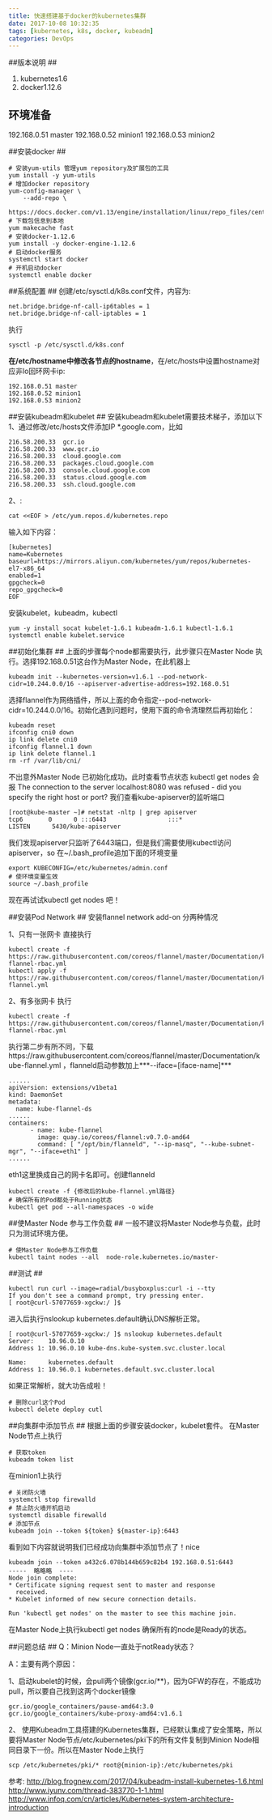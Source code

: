 ```yaml
---
title: 快速搭建基于docker的kubernetes集群
date: 2017-10-08 10:32:35
tags: [kubernetes, k8s, docker, kubeadm]
categories: DevOps
---
```

##版本说明 ##

 1. kubernetes1.6
 2. docker1.12.6

## 环境准备 ##

192.168.0.51 master
192.168.0.52 minion1
192.168.0.53 minion2

##安装docker  ##

```
# 安装yum-utils 管理yum repository及扩展包的工具
yum install -y yum-utils   
# 增加docker repository
yum-config-manager \
    --add-repo \
    https://docs.docker.com/v1.13/engine/installation/linux/repo_files/centos/docker.repo
# 下载包信息到本地
yum makecache fast
# 安装docker-1.12.6
yum install -y docker-engine-1.12.6
# 启动docker服务
systemctl start docker
# 开机启动docker
systemctl enable docker
```
##系统配置 ##
创建/etc/sysctl.d/k8s.conf文件，内容为:

```
net.bridge.bridge-nf-call-ip6tables = 1
net.bridge.bridge-nf-call-iptables = 1
```
执行

```
sysctl -p /etc/sysctl.d/k8s.conf
```
**在/etc/hostname中修改各节点的hostname**，在/etc/hosts中设置hostname对应非lo回环网卡ip:
```
192.168.0.51 master
192.168.0.52 minion1
192.168.0.53 minion2
```
##安装kubeadm和kubelet  ##
安装kubeadm和kubelet需要技术梯子，添加以下
1、通过修改/etc/hosts文件添加IP *.google.com，比如

```
216.58.200.33  gcr.io
216.58.200.33  www.gcr.io
216.58.200.33  cloud.google.com
216.58.200.33  packages.cloud.google.com
216.58.200.33  console.cloud.google.com
216.58.200.33  status.cloud.google.com
216.58.200.33  ssh.cloud.google.com
```
2、:
```
cat <<EOF > /etc/yum.repos.d/kubernetes.repo
```
输入如下内容：

```
[kubernetes]
name=Kubernetes
baseurl=https://mirrors.aliyun.com/kubernetes/yum/repos/kubernetes-el7-x86_64
enabled=1
gpgcheck=0
repo_gpgcheck=0
EOF
```

安装kubelet，kubeadm，kubectl

```
yum -y install socat kubelet-1.6.1 kubeadm-1.6.1 kubectl-1.6.1
systemctl enable kubelet.service
```
##初始化集群  ##
上面的步骤每个node都需要执行，此步骤只在Master Node 执行。选择192.168.0.51这台作为Master Node，在此机器上
```
kubeadm init --kubernetes-version=v1.6.1 --pod-network-cidr=10.244.0.0/16 --apiserver-advertise-address=192.168.0.51
```
选择flannel作为网络插件，所以上面的命令指定--pod-network-cidr=10.244.0.0/16。初始化遇到问题时，使用下面的命令清理然后再初始化：

```
kubeadm reset
ifconfig cni0 down
ip link delete cni0
ifconfig flannel.1 down
ip link delete flannel.1
rm -rf /var/lib/cni/
```
不出意外Master Node 已初始化成功。此时查看节点状态 kubectl get nodes 会报 The connection to the server localhost:8080 was refused - did you specify the right host or port? 我们查看kube-apiserver的监听端口

```
[root@kube-master ~]# netstat -nltp | grep apiserver
tcp6       0      0 :::6443                 :::*                    LISTEN      5430/kube-apiserver
```
我们发现apiserver只监听了6443端口，但是我们需要使用kubectl访问apiserver，so 在~/.bash_profile追加下面的环境变量

```
export KUBECONFIG=/etc/kubernetes/admin.conf
# 使环境变量生效
source ~/.bash_profile
```
现在再试试kubectl get nodes 吧！

##安装Pod Network  ##
安装flannel network add-on
分两种情况

1、只有一张网卡
直接执行

```
kubectl create -f https://raw.githubusercontent.com/coreos/flannel/master/Documentation/kube-flannel-rbac.yml
kubectl apply -f  https://raw.githubusercontent.com/coreos/flannel/master/Documentation/kube-flannel.yml
```
2、有多张网卡
执行

```
kubectl create -f https://raw.githubusercontent.com/coreos/flannel/master/Documentation/kube-flannel-rbac.yml
```
执行第二步有所不同，下载https://raw.githubusercontent.com/coreos/flannel/master/Documentation/kube-flannel.yml ，flanneld启动参数加上***--iface=[iface-name]***

```
......
apiVersion: extensions/v1beta1
kind: DaemonSet
metadata:
  name: kube-flannel-ds
......
containers:
      - name: kube-flannel
        image: quay.io/coreos/flannel:v0.7.0-amd64
        command: [ "/opt/bin/flanneld", "--ip-masq", "--kube-subnet-mgr", "--iface=eth1" ]
......
```
eth1这里换成自己的网卡名即可。创建flanneld

```
kubectl create -f {修改后的kube-flannel.yml路径}
# 确保所有的Pod都处于Running状态
kubectl get pod --all-namespaces -o wide
```
##使Master Node 参与工作负载  ##
一般不建议将Master Node参与负载，此时只为测试环境方便。

```
# 使Master Node参与工作负载
kubectl taint nodes --all  node-role.kubernetes.io/master-
```

##测试  ##

```
kubectl run curl --image=radial/busyboxplus:curl -i --tty
If you don't see a command prompt, try pressing enter.
[ root@curl-57077659-xgckw:/ ]$
```
进入后执行nslookup kubernetes.default确认DNS解析正常。

```
[ root@curl-57077659-xgckw:/ ]$ nslookup kubernetes.default
Server:    10.96.0.10
Address 1: 10.96.0.10 kube-dns.kube-system.svc.cluster.local

Name:      kubernetes.default
Address 1: 10.96.0.1 kubernetes.default.svc.cluster.local
```
如果正常解析，就大功告成啦！

```
# 删除curl这个Pod
kubectl delete deploy cutl
```
##向集群中添加节点  ##
根据上面的步骤安装docker，kubelet套件。
在Master Node节点上执行

```
# 获取token
kubeadm token list
```
在minion1上执行

```
# 关闭防火墙
systemctl stop firewalld
# 禁止防火墙开机启动
systemctl disable firewalld
# 添加节点
kubeadm join --token ${token} ${master-ip}:6443
```
看到如下内容就说明我们已经成功向集群中添加节点了！nice

```
kubeadm join --token a432c6.078b144b659c82b4 192.168.0.51:6443
-----  略略略  ----
Node join complete:
* Certificate signing request sent to master and response
  received.
* Kubelet informed of new secure connection details.

Run 'kubectl get nodes' on the master to see this machine join.
```
在Master Node上执行kubectl get nodes 确保所有的node是Ready的状态。

##问题总结 ##
Q：Minion Node一直处于notReady状态？

A：主要有两个原因：

 1、启动kubelet的时候，会pull两个镜像(gcr.io/**)，因为GFW的存在，不能成功pull，所以要自己找到这两个docker镜像
```
gcr.io/google_containers/pause-amd64:3.0
gcr.io/google_containers/kube-proxy-amd64:v1.6.1
```
 2、 使用Kubeadm工具搭建的Kubernetes集群，已经默认集成了安全策略，所以要将Master Node节点/etc/kubernetes/pki下的所有文件复制到Minion Node相同目录下一份。所以在Master Node上执行
```
scp /etc/kubernetes/pki/* root@{minion-ip}:/etc/kubernetes/pki
```


参考:
http://blog.frognew.com/2017/04/kubeadm-install-kubernetes-1.6.html
http://www.iyunv.com/thread-383770-1-1.html
http://www.infoq.com/cn/articles/Kubernetes-system-architecture-introduction